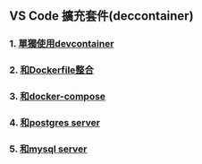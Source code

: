 ## VS Code 擴充套件(deccontainer)

### 1. [單獨使用devcontainer](./1.單獨使用devcontainer)
### 2. [和Dockerfile整合](2.devcontainer和Dockerfile)
### 3. [和docker-compose](3.devcontainer和docker-compose)
### 4. [和postgres server](4.建立devcontainer和postgres)
### 5. [和mysql server](5.建立devcontainer和mysql工作環境)